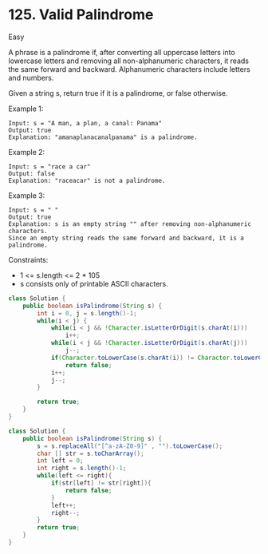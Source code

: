 # 125. Valid Palindrome

Easy

A phrase is a palindrome if, after converting all uppercase letters into lowercase letters and removing all non-alphanumeric characters, it reads the same forward and backward. Alphanumeric characters include letters and numbers.

Given a string s, return true if it is a palindrome, or false otherwise.

Example 1:

```
Input: s = "A man, a plan, a canal: Panama"
Output: true
Explanation: "amanaplanacanalpanama" is a palindrome.
```

Example 2:

```
Input: s = "race a car"
Output: false
Explanation: "raceacar" is not a palindrome.
```

Example 3:

```
Input: s = " "
Output: true
Explanation: s is an empty string "" after removing non-alphanumeric characters.
Since an empty string reads the same forward and backward, it is a palindrome.
```

Constraints:

- 1 <= s.length <= 2 \* 105
- s consists only of printable ASCII characters.

```java
class Solution {
    public boolean isPalindrome(String s) {
        int i = 0, j = s.length()-1;
        while(i < j) {
            while(i < j && !Character.isLetterOrDigit(s.charAt(i)))
                i++;
            while(i < j && !Character.isLetterOrDigit(s.charAt(j)))
                j--;
            if(Character.toLowerCase(s.charAt(i)) != Character.toLowerCase(s.charAt(j)))
                return false;
            i++;
            j--;
        }

        return true;
    }
}
```

```java
class Solution {
    public boolean isPalindrome(String s) {
        s = s.replaceAll("[^a-zA-Z0-9]" , "").toLowerCase();
        char [] str = s.toCharArray();
        int left = 0;
        int right = s.length()-1;
        while(left <= right){
            if(str[left] != str[right]){
                return false;
            }
            left++;
            right--;
        }
        return true;
    }
}
```
